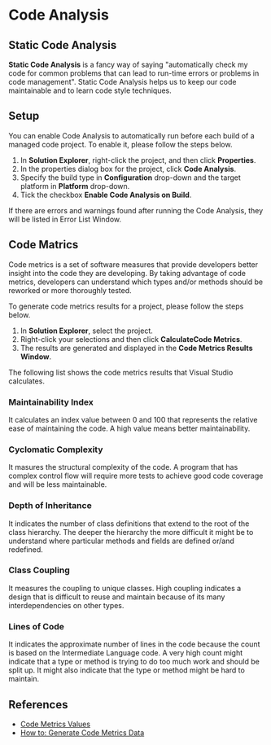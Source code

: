 # Code Analysis

## Static Code Analysis
**Static Code Analysis** is a fancy way of saying "automatically check my code for common problems that can lead to run-time errors or problems in code management". Static Code Analysis helps us to keep our code maintainable and to learn code style techniques.

## Setup
You can enable Code Analysis to automatically run before each build of a managed code project. To enable it, please follow the steps below.
 1. In **Solution Explorer**, right-click the project, and then click **Properties**.
 2. In the properties dialog box for the project, click **Code Analysis**.
 3. Specify the build type in **Configuration** drop-down and the target platform in **Platform** drop-down.
 4. Tick the checkbox **Enable Code Analysis on Build**.
 
If there are errors and warnings found after running the Code Analysis, they will be listed in Error List Window.

## Code Matrics
Code metrics is a set of software measures that provide developers better insight into the code they are developing. By taking advantage of code metrics, developers can understand which types and/or methods should be reworked or more thoroughly tested.

To generate code metrics results for a project, please follow the steps below.
 1. In **Solution Explorer**, select the project.
 2. Right-click your selections and then click **CalculateCode Metrics**.
 3. The results are generated and displayed in the **Code Metrics Results Window**.
 
The following list shows the code metrics results that Visual Studio calculates.

### Maintainability Index
It calculates an index value between 0 and 100 that represents the relative ease of maintaining the code. A high value means better maintainability.

### Cyclomatic Complexity
It masures the structural complexity of the code. A program that has complex control flow will require more tests to achieve good code coverage and will be less maintainable.

### Depth of Inheritance
It indicates the number of class definitions that extend to the root of the class hierarchy. The deeper the hierarchy the more difficult it might be to understand where particular methods and fields are defined or/and redefined.

### Class Coupling
It measures the coupling to unique classes. High coupling indicates a design that is difficult to reuse and maintain because of its many interdependencies on other types.

### Lines of Code
It indicates the approximate number of lines in the code because the count is based on the Intermediate Language code. A very high count might indicate that a type or method is trying to do too much work and should be split up. It might also indicate that the type or method might be hard to maintain.

## References
 - [Code Metrics Values](https://msdn.microsoft.com/en-us/library/bb385914.aspx)
 - [How to: Generate Code Metrics Data](https://msdn.microsoft.com/en-us/library/bb385908.aspx)
